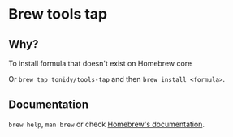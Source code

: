 # Brew tools tap

## Why?

To install formula that doesn't exist on Homebrew core

Or `brew tap tonidy/tools-tap` and then `brew install <formula>`.

## Documentation

`brew help`, `man brew` or check [Homebrew's documentation](https://docs.brew.sh).
